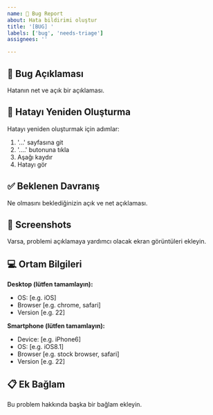 ```yaml
---
name: 🐛 Bug Report
about: Hata bildirimi oluştur
title: '[BUG] '
labels: ['bug', 'needs-triage']
assignees: ''

---
```


## 🐛 Bug Açıklaması
Hatanın net ve açık bir açıklaması.

## 🔄 Hatayı Yeniden Oluşturma
Hatayı yeniden oluşturmak için adımlar:
1. '...' sayfasına git
2. '....' butonuna tıkla
3. Aşağı kaydır
4. Hatayı gör

## ✅ Beklenen Davranış
Ne olmasını beklediğinizin açık ve net açıklaması.

## 📱 Screenshots
Varsa, problemi açıklamaya yardımcı olacak ekran görüntüleri ekleyin.

## 💻 Ortam Bilgileri
**Desktop (lütfen tamamlayın):**
- OS: [e.g. iOS]
- Browser [e.g. chrome, safari]
- Version [e.g. 22]

**Smartphone (lütfen tamamlayın):**
- Device: [e.g. iPhone6]
- OS: [e.g. iOS8.1]
- Browser [e.g. stock browser, safari]
- Version [e.g. 22]

## 📋 Ek Bağlam
Bu problem hakkında başka bir bağlam ekleyin.